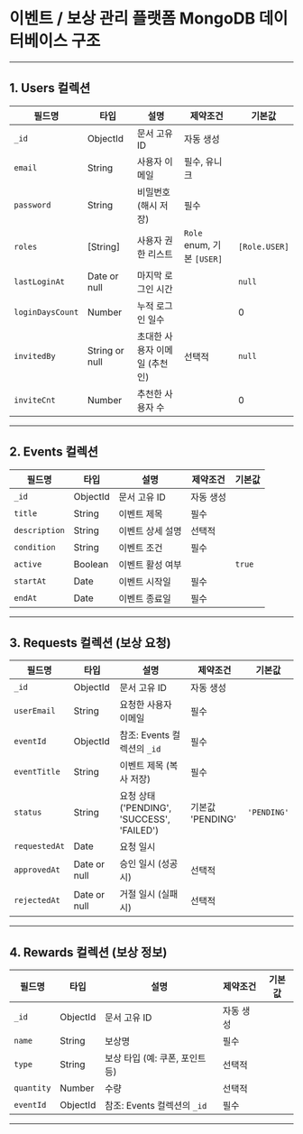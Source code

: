 # 이벤트 / 보상 관리 플랫폼 MongoDB 데이터베이스 구조

---

## 1. Users 컬렉션

| 필드명       | 타입           | 설명                               | 제약조건                         | 기본값              |
|--------------|----------------|----------------------------------|---------------------------------|---------------------|
| `_id`        | ObjectId       | 문서 고유 ID                      | 자동 생성                       |                     |
| `email`      | String         | 사용자 이메일                     | 필수, 유니크                    |                     |
| `password`   | String         | 비밀번호 (해시 저장)              | 필수                           |                     |
| `roles`      | [String]       | 사용자 권한 리스트                | `Role` enum, 기본 `[USER]`     | `[Role.USER]`        |
| `lastLoginAt`| Date or null   | 마지막 로그인 시간                |                                 | `null`              |
| `loginDaysCount` | Number      | 누적 로그인 일수                  |                                 | 0                   |
| `invitedBy`  | String or null | 초대한 사용자 이메일 (추천인)     | 선택적                         | `null`              |
| `inviteCnt`  | Number         | 추천한 사용자 수                  |                                 | 0                   |

---

## 2. Events 컬렉션

| 필드명     | 타입       | 설명                              | 제약조건            | 기본값          |
|------------|------------|---------------------------------|---------------------|-----------------|
| `_id`      | ObjectId   | 문서 고유 ID                     | 자동 생성           |                 |
| `title`    | String     | 이벤트 제목                      | 필수                |                 |
| `description` | String  | 이벤트 상세 설명                | 선택적              |                 |
| `condition`| String     | 이벤트 조건                     | 필수                |                 |
| `active`   | Boolean    | 이벤트 활성 여부                |                     | `true`          |
| `startAt`  | Date       | 이벤트 시작일                   | 필수                |                 |
| `endAt`    | Date       | 이벤트 종료일                   | 필수                |                 |

---

## 3. Requests 컬렉션 (보상 요청)

| 필드명       | 타입          | 설명                                | 제약조건              | 기본값            |
|--------------|---------------|-----------------------------------|-----------------------|-------------------|
| `_id`        | ObjectId      | 문서 고유 ID                      | 자동 생성             |                   |
| `userEmail`  | String        | 요청한 사용자 이메일               | 필수                  |                   |
| `eventId`    | ObjectId      | 참조: Events 컬렉션의 `_id`       | 필수                  |                   |
| `eventTitle` | String        | 이벤트 제목 (복사 저장)             | 필수                  |                   |
| `status`     | String        | 요청 상태 ('PENDING', 'SUCCESS', 'FAILED') | 기본값 'PENDING' | `'PENDING'`       |
| `requestedAt`| Date          | 요청 일시                         |                       |                   |
| `approvedAt` | Date or null  | 승인 일시 (성공 시)               | 선택적                |                   |
| `rejectedAt` | Date or null  | 거절 일시 (실패 시)               | 선택적                |                   |

---

## 4. Rewards 컬렉션 (보상 정보)

| 필드명      | 타입          | 설명                               | 제약조건              | 기본값          |
|-------------|---------------|----------------------------------|-----------------------|-----------------|
| `_id`       | ObjectId      | 문서 고유 ID                     | 자동 생성             |                 |
| `name`      | String        | 보상명                           | 필수                  |                 |
| `type`      | String        | 보상 타입 (예: 쿠폰, 포인트 등) | 선택적                |                 |
| `quantity`  | Number        | 수량                             | 선택적                |                 |
| `eventId`   | ObjectId      | 참조: Events 컬렉션의 `_id`       | 필수                  |                 |

---
